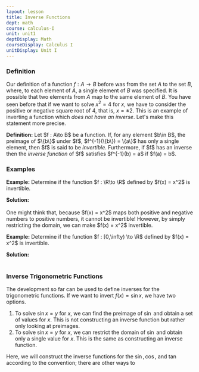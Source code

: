 ```yaml
---
layout: lesson
title: Inverse Functions
dept: math
course: calculus-I
unit: unit1
deptDisplay: Math
courseDisplay: Calculus I
unitDisplay: Unit I
---
```


### Definition
Our definition of a function $f : A\to B$ before was from the set $A$ to the set $B$, where, to each element of $A$, a single element of $B$ was specified. It is possible that two elements from $A$ map to the same element of $B$. You have seen before that if we want to solve $x^2 = 4$ for $x$, we have to consider the positive or negative square root of 4, that is, $x = \pm 2$. This is an example of inverting a function which *does not have an inverse*. Let's make this statement more precise. 

<div class="definition">
<b>Definition:</b> Let $f : A\to B$ be a function. If, for any element $b\in B$, the preimage of $\{b\}$ under $f$, $f^{-1}(\{b\}) = \{a\}$ has only a single element, then $f$ is said to be <i>invertible</i>. Furthermore, if $f$ has an inverse then the <i>inverse function</i> of $f$ satisfies $f^{-1}(b) = a$ if $f(a) = b$. 
</div>

### Examples
<div class="example">
<p><b>Example:</b> Determine if the function $f : \R\to \R$ defined by $f(x) = x^2$ is invertible. </p>
<b>Solution:</b>

</div> <br>
One might think that, because $f(x) = x^2$ maps both positive and negative numbers to positive numbers, it cannot be invertible! However, by simply restricting the domain, we can make $f(x) = x^2$ invertible. 

<div class="example">
<p><b>Example:</b> Determine if the function $f : [0,\infty) \to \R$ defined by $f(x) = x^2$ is invertible. </p>
<b>Solution:</b>

</div> <br>

### Inverse Trigonometric Functions
The development so far can be used to define inverses for the trigonometric functions. If we want to invert $f(x) = \sin x$, we have two options. 
1. To solve $\sin x = y$ for $x$, we can find the preimage of $\sin$ and obtain a set of values for $x$. This is not constructing an inverse function but rather only looking at preimages. 
2. To solve $\sin x = y$ for $x$, we can restrict the domain of $\sin$ and obtain only a single value for $x$. This is the same as constructing an inverse function. 

Here, we will construct the inverse functions for the $\sin,\cos,$ and $\tan$ according to the convention; there are other ways to 
